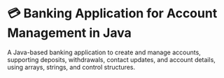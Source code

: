 # 💳 Banking Application for Account Management in Java  

A Java-based banking application to create and manage accounts, supporting deposits, withdrawals, contact updates, and account details, using arrays, strings, and control structures.
